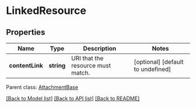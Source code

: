# LinkedResource

## Properties
Name | Type | Description | Notes
------------ | ------------- | ------------- | -------------
**contentLink** | **string** | URI that the resource must match.              | [optional] [default to undefined]

 Parent class: [AttachmentBase](AttachmentBase.md)

[[Back to Model list]](README.md#documentation-for-models) [[Back to API list]](README.md#documentation-for-api-endpoints) [[Back to README]](README.md)
